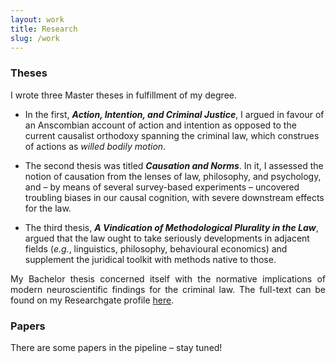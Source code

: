 ```yaml
---
layout: work
title: Research
slug: /work
---
```

### Theses

I wrote three Master theses in fulfillment of my degree. <ul>
  <p align="justify"><li>In the first, <b><i>Action, Intention, and Criminal Justice</i></b>, I argued in favour of an Anscombian account of action and intention as opposed to the current causalist orthodoxy spanning the criminal law, which construes of actions as <i>willed bodily motion</i>. </li></p>
  <p align="justify"><li>The second thesis was titled <b><i>Causation and Norms</i></b>. In it, I assessed the notion of causation from the lenses of law, philosophy, and psychology, and – by means of several survey-based experiments – uncovered troubling biases in our causal cognition, with severe downstream effects for the law.</li></p>
  <p align="justify"><li>The third thesis, <b><i>A Vindication of Methodological Plurality in the Law</i></b>, argued that the law ought to take seriously developments in adjacent fields (<i>e.g.</i>, linguistics, philosophy, behavioural economics) and supplement the juridical toolkit with methods native to those.  </li></p> 
</ul> 
<p align="justify">My Bachelor thesis concerned itself with the normative implications of modern neuroscientific findings for the criminal law. The full-text can be found on my Researchgate profile <a href="https://www.researchgate.net/publication/336839623_From_Is_to_Ought_How_Scientific_Research_in_the_Field_of_Moral_Cognition_Can_Impact_the_Criminal_Law"> here</a>.</p>  




### Papers

There are some papers in the pipeline – stay tuned!

 

